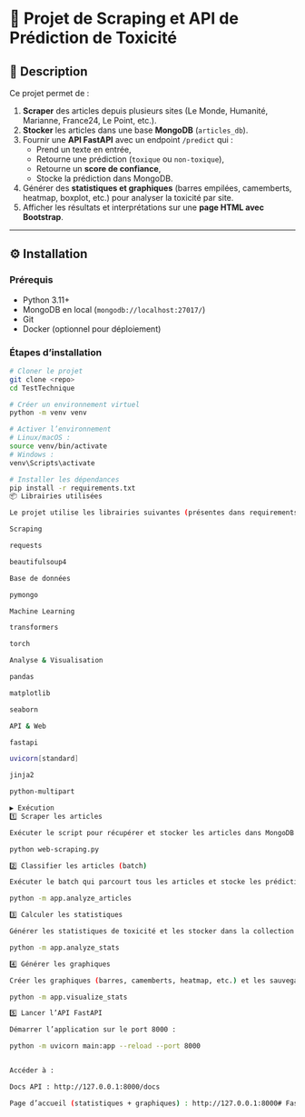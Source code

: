 # 🚀 Projet de Scraping et API de Prédiction de Toxicité

## 📌 Description
Ce projet permet de :
1. **Scraper** des articles depuis plusieurs sites (Le Monde, Humanité, Marianne, France24, Le Point, etc.).
2. **Stocker** les articles dans une base **MongoDB** (`articles_db`).
3. Fournir une **API FastAPI** avec un endpoint `/predict` qui :
   - Prend un texte en entrée,
   - Retourne une prédiction (`toxique` ou `non-toxique`),
   - Retourne un **score de confiance**,
   - Stocke la prédiction dans MongoDB.
4. Générer des **statistiques et graphiques** (barres empilées, camemberts, heatmap, boxplot, etc.) pour analyser la toxicité par site.
5. Afficher les résultats et interprétations sur une **page HTML avec Bootstrap**.

---

## ⚙️ Installation

### Prérequis
- Python 3.11+
- MongoDB en local (`mongodb://localhost:27017/`)
- Git
- Docker (optionnel pour déploiement)

### Étapes d’installation
```bash
# Cloner le projet
git clone <repo>
cd TestTechnique

# Créer un environnement virtuel
python -m venv venv

# Activer l’environnement
# Linux/macOS :
source venv/bin/activate
# Windows :
venv\Scripts\activate

# Installer les dépendances
pip install -r requirements.txt
📦 Librairies utilisées

Le projet utilise les librairies suivantes (présentes dans requirements.txt) :

Scraping

requests

beautifulsoup4

Base de données

pymongo

Machine Learning

transformers

torch

Analyse & Visualisation

pandas

matplotlib

seaborn

API & Web

fastapi

uvicorn[standard]

jinja2

python-multipart

▶️ Exécution
1️⃣ Scraper les articles

Exécuter le script pour récupérer et stocker les articles dans MongoDB :

python web-scraping.py

2️⃣ Classifier les articles (batch)

Exécuter le batch qui parcourt tous les articles et stocke les prédictions dans MongoDB :

python -m app.analyze_articles

3️⃣ Calculer les statistiques

Générer les statistiques de toxicité et les stocker dans la collection stats :

python -m app.analyze_stats

4️⃣ Générer les graphiques

Créer les graphiques (barres, camemberts, heatmap, etc.) et les sauvegarder dans static/ :

python -m app.visualize_stats

5️⃣ Lancer l’API FastAPI

Démarrer l’application sur le port 8000 :

python -m uvicorn main:app --reload --port 8000


Accéder à :

Docs API : http://127.0.0.1:8000/docs

Page d’accueil (statistiques + graphiques) : http://127.0.0.1:8000#   F a s t A p i - T o x i c - a r t i c l e s -  
 